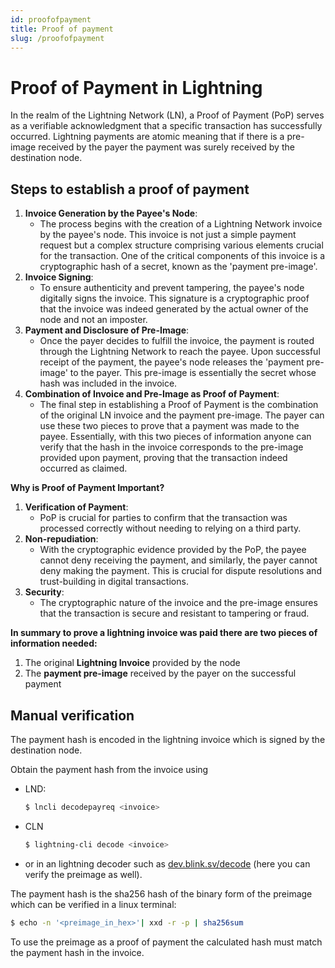 ```yaml
---
id: proofofpayment
title: Proof of payment
slug: /proofofpayment
---
```


# Proof of Payment in Lightning

In the realm of the Lightning Network (LN), a Proof of Payment (PoP) serves as a verifiable acknowledgment that a specific transaction has successfully occurred.  Lightning payments are atomic meaning that if there is a pre-image received by the payer the payment was surely received by the destination node.

## Steps to establish a proof of payment

1. **Invoice Generation by the Payee's Node**:
   * The process begins with the creation of a Lightning Network invoice by the payee's node. This invoice is not just a simple payment request but a complex structure comprising various elements crucial for the transaction. One of the critical components of this invoice is a cryptographic hash of a secret, known as the 'payment pre-image'.
2. **Invoice Signing**:
   * To ensure authenticity and prevent tampering, the payee's node digitally signs the invoice. This signature is a cryptographic proof that the invoice was indeed generated by the actual owner of the node and not an imposter.
3. **Payment and Disclosure of Pre-Image**:
   * Once the payer decides to fulfill the invoice, the payment is routed through the Lightning Network to reach the payee. Upon successful receipt of the payment, the payee's node releases the 'payment pre-image' to the payer. This pre-image is essentially the secret whose hash was included in the invoice.
4. **Combination of Invoice and Pre-Image as Proof of Payment**:
   * The final step in establishing a Proof of Payment is the combination of the original LN invoice and the payment pre-image. The payer can use these two pieces to prove that a payment was made to the payee. Essentially, with this two pieces of information anyone can verify that the hash in the invoice corresponds to the pre-image provided upon payment, proving that the transaction indeed occurred as claimed.

**Why is Proof of Payment Important?**

1. **Verification of Payment**:
   * PoP is crucial for parties to confirm that the transaction was processed correctly without needing to relying on a third party.
2. **Non-repudiation**:
   * With the cryptographic evidence provided by the PoP, the payee cannot deny receiving the payment, and similarly, the payer cannot deny making the payment. This is crucial for dispute resolutions and trust-building in digital transactions.
3. **Security**:
   * The cryptographic nature of the invoice and the pre-image ensures that the transaction is secure and resistant to tampering or fraud.

**In summary to prove a lightning invoice was paid there are two pieces of information needed:**

1. The original **Lightning Invoice** provided by the node
2. The **payment pre-image** received by the payer on the successful payment

## Manual verification

The payment hash is encoded in the lightning invoice which is signed by the destination node.

Obtain the payment hash from the invoice using
* LND:
  ```bash
  $ lncli decodepayreq <invoice>
  ```
* CLN
  ```bash
  $ lightning-cli decode <invoice>
  ```
* or in an lightning decoder such as [dev.blink.sv/decode](/decode) (here you can verify the preimage as well).

The payment hash is the sha256 hash of the binary form of the preimage which can be verified in a linux terminal:
```bash
$ echo -n '<preimage_in_hex>'| xxd -r -p | sha256sum
```

To use the preimage as a proof of payment the calculated hash must match the payment hash in the invoice.

